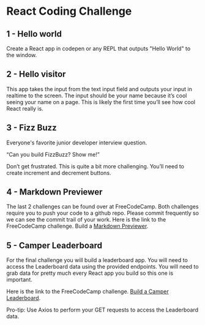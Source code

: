 # React Coding Challenge

## 1 - Hello world

Create a React app in codepen or any REPL that outputs "Hello World" to the window.

## 2 - Hello visitor

This app takes the input from the text input field and outputs your input in realtime to the screen. The input should be your name because it’s cool seeing your name on a page. This is likely the first time you’ll see how cool React really is.

## 3 - Fizz Buzz

Everyone's favorite junior developer interview question.

“Can you build FizzBuzz? Show me!”

Don’t get frustrated. This is quite a bit more challenging. You’ll need to create increment and decrement buttons.

## 4 - Markdown Previewer

The last 2 challenges can be found over at FreeCodeCamp. Both challenges require you to push your code to a github repo. Please commit frequently so we can see the commit trail of your work.  Here is the link to the FreeCodeCamp challenge. Build a [Markdown Previewer](https://www.freecodecamp.org/challenges/build-a-markdown-previewer).

## 5 - Camper Leaderboard

For the final challenge you will build a leaderboard app. You will need to access the Leaderboard data using the provided endpoints. You will need to grab data for pretty much every React app you build so this one is important.

Here is the link to the FreeCodeCamp challenge. [Build a Camper Leaderboard](https://www.freecodecamp.com/challenges/build-a-camper-leaderboard).

Pro-tip: Use Axios to perform your GET requests to access the Leaderboard data.
